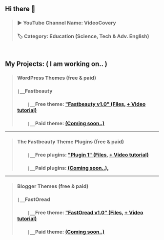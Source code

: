 ## Hi there 👋 
> ### ▶️ YouTube Channel Name: VideoCovery   
> ### 🏷️ Category: Education (Science, Tech & Adv. English)
<pre>

</pre>
## My Projects: ( I am working on.. )
> ### WordPress Themes (free & paid)
> ### `|__`Fastbeauty 
> ### `    |__`Free theme: ["Fastbeauty v1.0" (Files,](https://github.com/VideoCovery/wordpress_free-theme__fastbeauty-v1.0) [+ Video tutorial)](https://youtube.com/@VideoCovery)
> ### `    |__`Paid theme: [(Coming soon..)](https://youtube.com/@VideoCovery)
---
> ### The Fastbeauty Theme Plugins (free & paid)
> ### `    |__`Free  plugins: ["Plugin 1" (Files,](https://github.com/VideoCovery/wordpress_free-plugin__plugin1) [+ Video tutorial)](https://youtube.com/@VideoCovery)
> ### `    |__`Paid plugins: [(Coming soon..),](https://youtube.com/@VideoCovery)
---
> ### Blogger Themes (free & paid)
> ### `|__`FastOread 
> ### `    |__`Free theme: ["FastOread v1.0" (Files,](https://github.com/VideoCovery/blogger_free-theme__fastoread-v1.0) [+ Video tutorial)](https://youtube.com/@VideoCovery)
> ### `    |__`Paid theme: [(Coming soon..)](https://youtube.com/@VideoCovery)

<!--
**VideoCovery/videocovery** is a ✨ _special_ ✨ repository because its `README.md` (this file) appears on your GitHub profile.

Here are some ideas to get you started:

- 🔭 I’m currently working on ...
- 🌱 I’m currently learning ...
- 👯 I’m looking to collaborate on ...
- 🤔 I’m looking for help with ...
- 💬 Ask me about ...
- 📫 How to reach me: ...
- 😄 Pronouns: ...
- ⚡ Fun fact: ...
-->
